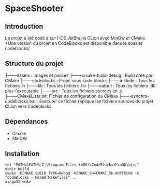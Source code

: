 ﻿# SpaceShooter

## Introduction

Le projet à été codé à sur l'IDE JetBrains CLion avec MinGw et CMake. *Une version du projet en CodeBlocks est disponible dans le dossier codeblocks/


## Structure du projet

├───assets : Images et polices
├───cmake-build-debug : Build crée par CMake
├───codeblocks : Projet sous code blocks
├───include : Tous les fichiers .h
├───lib : Tous les fichiers .lib
├───output : Tous les fichiers .dll plus l'executable
├───src : Tous les fichiers sources en .c
├───CMakeLists.txt: Fichier de configuration de CMake
├───synchro-codeblocks.bat : Executer ce fichier replique les fichiers sources du projet CLion vers Codeblocks


## Dépendances
- Cmake
- MinGW

## Installation
```
set "PATH=%PATH%;C:\Program Files (x86)\CodeBlocks\MinGW\bin;"
mkdir build
cmake -DCMAKE_BUILD_TYPE=Debug -DCMAKE_SH=CMAKE_SH-NOTFOUND -G "CodeBlocks - MinGW Makefiles" ..
mingw32-make
```